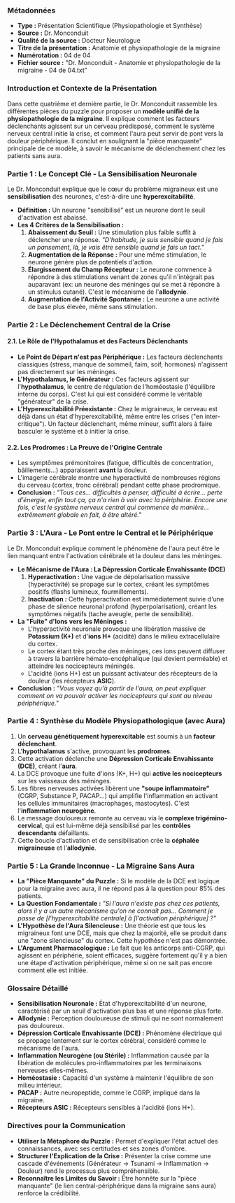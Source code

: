 ### **Métadonnées**

- **Type :** Présentation Scientifique (Physiopathologie et Synthèse)
- **Source :** Dr. Monconduit
- **Qualité de la source :** Docteur Neurologue
- **Titre de la présentation :** Anatomie et physiopathologie de la migraine
- **Numérotation :** 04 de 04
- **Fichier source :** "Dr. Monconduit - Anatomie et physiopathologie de la migraine - 04 de 04.txt"

### **Introduction et Contexte de la Présentation**

Dans cette quatrième et dernière partie, le Dr. Monconduit rassemble les différentes pièces du puzzle pour proposer un **modèle unifié de la physiopathologie de la migraine**. Il explique comment les facteurs déclenchants agissent sur un cerveau prédisposé, comment le système nerveux central initie la crise, et comment l'aura peut servir de pont vers la douleur périphérique. Il conclut en soulignant la "pièce manquante" principale de ce modèle, à savoir le mécanisme de déclenchement chez les patients sans aura.

### **Partie 1 : Le Concept Clé - La Sensibilisation Neuronale**

Le Dr. Monconduit explique que le cœur du problème migraineux est une **sensibilisation** des neurones, c'est-à-dire une **hyperexcitabilité**.

- **Définition :** Un neurone "sensibilisé" est un neurone dont le seuil d'activation est abaissé.
- **Les 4 Critères de la Sensibilisation :**
    1. **Abaissement du Seuil :** Une stimulation plus faible suffit à déclencher une réponse. _"D'habitude, je suis sensible quand je fais un pansement, là, je vais être sensible quand je fais un tact."_
    2. **Augmentation de la Réponse :** Pour une même stimulation, le neurone génère plus de potentiels d'action.
    3. **Élargissement du Champ Récepteur :** Le neurone commence à répondre à des stimulations venant de zones qu'il n'intégrait pas auparavant (ex: un neurone des méninges qui se met à répondre à un stimulus cutané). C'est le mécanisme de l'**allodynie**.
    4. **Augmentation de l'Activité Spontanée :** Le neurone a une activité de base plus élevée, même sans stimulation.

### **Partie 2 : Le Déclenchement Central de la Crise**

#### **2.1. Le Rôle de l'Hypothalamus et des Facteurs Déclenchants**

- **Le Point de Départ n'est pas Périphérique :** Les facteurs déclenchants classiques (stress, manque de sommeil, faim, soif, hormones) n'agissent pas directement sur les méninges.
- **L'Hypothalamus, le Générateur :** Ces facteurs agissent sur l'**hypothalamus**, le centre de régulation de l'homéostasie (l'équilibre interne du corps). C'est lui qui est considéré comme le véritable "générateur" de la crise.
- **L'Hyperexcitabilité Préexistante :** Chez le migraineux, le cerveau est déjà dans un état d'hyperexcitabilité, même entre les crises ("en inter-critique"). Un facteur déclenchant, même mineur, suffit alors à faire basculer le système et à initier la crise.

#### **2.2. Les Prodromes : La Preuve de l'Origine Centrale**

- Les symptômes prémonitoires (fatigue, difficultés de concentration, bâillements...) apparaissent **avant** la douleur.
- L'imagerie cérébrale montre une hyperactivité de nombreuses régions du cerveau (cortex, tronc cérébral) pendant cette phase prodromique.
- **Conclusion :** _"Tous ces... difficultés à penser, difficulté à écrire... perte d'énergie, enfin tout ça, ça n'a rien à voir avec la périphérie. Encore une fois, c'est le système nerveux central qui commence de manière... extrêmement globale en fait, à être altéré."_

### **Partie 3 : L'Aura - Le Pont entre le Central et le Périphérique**

Le Dr. Monconduit explique comment le phénomène de l'aura peut être le lien manquant entre l'activation cérébrale et la douleur dans les méninges.

- **Le Mécanisme de l'Aura : La Dépression Corticale Envahissante (DCE)**
    1. **Hyperactivation :** Une vague de dépolarisation massive (hyperactivité) se propage sur le cortex, créant les symptômes positifs (flashs lumineux, fourmillements).
    2. **Inactivation :** Cette hyperactivation est immédiatement suivie d'une phase de silence neuronal profond (hyperpolarisation), créant les symptômes négatifs (tache aveugle, perte de sensibilité).
- **La "Fuite" d'Ions vers les Méninges :**
  - L'hyperactivité neuronale provoque une libération massive de **Potassium (K+)** et d'**ions H+** (acidité) dans le milieu extracellulaire du cortex.
  - Le cortex étant très proche des méninges, ces ions peuvent diffuser à travers la barrière hémato-encéphalique (qui devient perméable) et atteindre les nocicepteurs méningés.
  - L'acidité (ions H+) est un puissant activateur des récepteurs de la douleur (les récepteurs **ASIC**).
- **Conclusion :** _"Vous voyez qu'à partir de l'aura, on peut expliquer comment on va pouvoir activer les nocicepteurs qui sont au niveau périphérique."_

### **Partie 4 : Synthèse du Modèle Physiopathologique (avec Aura)**

1. Un **cerveau génétiquement hyperexcitable** est soumis à un **facteur déclenchant**.
2. L'**hypothalamus** s'active, provoquant les **prodromes**.
3. Cette activation déclenche une **Dépression Corticale Envahissante (DCE)**, créant l'**aura**.
4. La DCE provoque une fuite d'ions (K+, H+) qui **active les nocicepteurs** sur les vaisseaux des méninges.
5. Les fibres nerveuses activées libèrent une **"soupe inflammatoire"** (CGRP, Substance P, PACAP...) qui amplifie l'inflammation en activant les cellules immunitaires (macrophages, mastocytes). C'est l'**inflammation neurogène**.
6. Le message douloureux remonte au cerveau via le **complexe trigémino-cervical**, qui est lui-même déjà sensibilisé par les **contrôles descendants** défaillants.
7. Cette boucle d'activation et de sensibilisation crée la **céphalée migraineuse** et l'**allodynie**.

### **Partie 5 : La Grande Inconnue - La Migraine Sans Aura**

- **La "Pièce Manquante" du Puzzle :** Si le modèle de la DCE est logique pour la migraine avec aura, il ne répond pas à la question pour 85% des patients.
- **La Question Fondamentale :** _"Si l'aura n'existe pas chez ces patients, alors il y a un autre mécanisme qu'on ne connaît pas... Comment je passe de \[l'hyperexcitabilité centrale\] à \[l'activation périphérique\] ?"_
- **L'Hypothèse de l'Aura Silencieuse :** Une théorie est que tous les migraineux font une DCE, mais que chez la majorité, elle se produit dans une "zone silencieuse" du cortex. Cette hypothèse n'est pas démontrée.
- **L'Argument Pharmacologique :** Le fait que les anticorps anti-CGRP, qui agissent en périphérie, soient efficaces, suggère fortement qu'il y a bien une étape d'activation périphérique, même si on ne sait pas encore comment elle est initiée.

### **Glossaire Détaillé**

- **Sensibilisation Neuronale :** État d'hyperexcitabilité d'un neurone, caractérisé par un seuil d'activation plus bas et une réponse plus forte.
- **Allodynie :** Perception douloureuse de stimuli qui ne sont normalement pas douloureux.
- **Dépression Corticale Envahissante (DCE) :** Phénomène électrique qui se propage lentement sur le cortex cérébral, considéré comme le mécanisme de l'aura.
- **Inflammation Neurogène (ou Stérile) :** Inflammation causée par la libération de molécules pro-inflammatoires par les terminaisons nerveuses elles-mêmes.
- **Homéostasie :** Capacité d'un système à maintenir l'équilibre de son milieu intérieur.
- **PACAP :** Autre neuropeptide, comme le CGRP, impliqué dans la migraine.
- **Récepteurs ASIC :** Récepteurs sensibles à l'acidité (ions H+).

### **Directives pour la Communication**

- **Utiliser la Métaphore du Puzzle :** Permet d'expliquer l'état actuel des connaissances, avec ses certitudes et ses zones d'ombre.
- **Structurer l'Explication de la Crise :** Présenter la crise comme une cascade d'événements (Générateur -> Tsunami -> Inflammation -> Douleur) rend le processus plus compréhensible.
- **Reconnaître les Limites du Savoir :** Être honnête sur la "pièce manquante" (le lien central-périphérique dans la migraine sans aura) renforce la crédibilité.